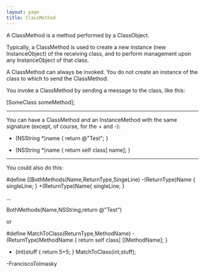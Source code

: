 ```yaml
---
layout: page
title: ClassMethod
---
```




A ClassMethod is a method performed by a ClassObject.

Typically, a ClassMethod is used to create a new instance (new InstanceObject) of the receiving class, and to perform management upon any InstanceObject of that class.

A ClassMethod can always be invoked.  You do not create an instance of the class to which to send the ClassMethod.

You invoke a ClassMethod by sending a message to the class, like this:

    
[SomeClass someMethod];


----

You can have a ClassMethod and an InstanceMethod with the same signature (except, of course, for the + and -):

    
+ (NSString *)name {
     return @"Test";
}

- (NSString *)name {
     return self class] name];
}


----

You could also do this:

    

#define [[BothMethods(Name,ReturnType,SingeLine) -(ReturnType)Name { singleLine; } +(ReturnType)Name{ singleLine; }

...

BothMethods(Name,NSString,return @"Test")



or

    

#define MatchToClass(ReturnType,MethodName) -(ReturnType)MethodName { return self class] [[MethodName]; }

+ (int)stuff { return 5+5; }
MatchToClass(int,stuff);



-FranciscoTolmasky

